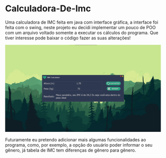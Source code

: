 # Calculadora-De-Imc
Uma calculadora de IMC feita em java com interface gráfica, a interface foi feita com o swing, neste projeto eu decidi implementar um pouco de POO com um arquivo voltado somente a executar os cálculos do programa. Que tiver interesse pode baixar o código fazer as suas alterações!

![Screnshot](https://github.com/Matheus-dev58/Calculadora-De-Imc/blob/main/imgGit/iMC.png)

Futuramente eu pretendo adicionar mais algumas funcionalidades ao programa, como, por exemplo, a opção do usuário poder informar o seu gênero, já tabela de IMC tem diferenças de gênero para gênero.
